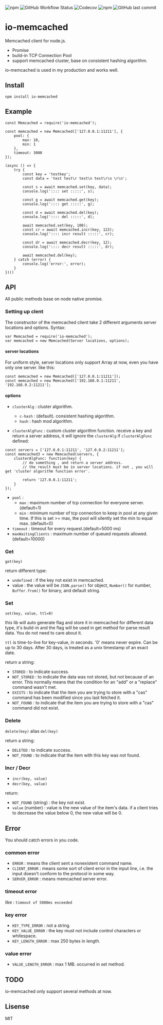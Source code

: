 ![npm](https://img.shields.io/npm/v/io-memcached?logo=npm) ![GitHub Workflow Status](https://img.shields.io/github/workflow/status/rifewang/io-memcached/GitHub%20Actions%20CI?logo=github) ![Codecov](https://img.shields.io/codecov/c/github/rifewang/io-memcached?logo=codecov) ![npm](https://img.shields.io/npm/dm/io-memcached?logo=npm) ![GitHub last commit](https://img.shields.io/github/last-commit/rifewang/io-memcached?logo=node.js)

# io-memcached
Memcached client for node.js.
-  Promise
- build-in TCP Connection Pool
- support memcached cluster, base on consistent hashing algorithm.

io-memcached is used in my production and works well.

## Install
```
npm install io-memcached
```

## Example
```
const Memcached = require('io-memcached');

const memcached = new Memcached(['127.0.0.1:11211'], {
    pool: {
        max: 10,
        min: 1
    },
    timeout: 3000
});

(async () => {
    try {
        const key = 'testkey';
        const data = 'test test\r test\n test\r\n \r\n';

        const s = await memcached.set(key, data);
        console.log(':::: set :::::', s);

        const g = await memcached.get(key);
        console.log(':::: get :::::', g);

        const d = await memcached.del(key);
        console.log(':::: del :::::', d);

        await memcached.set(key, 100);
        const cr = await memcached.incr(key, 123);
        console.log(':::: incr result :::::', cr);

        const dr = await memcached.decr(key, 12);
        console.log(':::: decr result :::::', dr);

        await memcached.del(key);
    } catch (error) {
        console.log('error:', error);
    }
})()
```

## API
All public methods base on node native promise.

### Setting up clent
The constructor of the memcached client take 2 different arguments server locations and options. Syntax:
```
var Memcached = require('io-memcached');
var memcached = new Memcached(Server locations, options);
```

#### server locations
For uniform style, server locations only support Array at now, even you have only one server. like this:
```
const memcached = new Memcached(['127.0.0.1:11211']);
const memcached = new Memcached(['192.168.0.1:11211', '192.168.0.2:11211'];
```

#### options
- `clusterAlg` : cluster algorithm.
    - `c-hash` : (default). consistent hashing algorithm.
    - `hash`   : hash mod algorithm.

- `clusterAlgFunc` : custom cluster algorithm function. receive a key and return a server address, it will ignore the `clusterAlg` if `clusterAlgFunc` defined:
```
const servers = ['127.0.0.1:11211', '127.0.0.2:11211'];
const memcached3 = new Memcached(servers, {
    clusterAlgFunc: function(key) {
        // do something , and return a server address.
        // the result must be in server locations. if not , you will get 'cluster algorithm function error'.

        return '127.0.0.1:11211';
    }
});
```

- `pool` :
    - `max` : maximum number of tcp connection for everyone server. (default=1)
    - `min` : minimum number of tcp connection to keep in pool at any given time. If this is set >= max, the pool will silently set the min to equal max. (default=0)
- `timeout` : timeout for every request.(default=5000 ms)
- `maxWaitingClients` : maximum number of queued requests allowed.(default=10000)

### Get
`get(key)`

return different type:
- `undefined` : if the key not exist in memcached.
- value : the value will be `JSON.parse()` for object, `Number()` for number, `Buffer.from()` for binary, and default string.

### Set
`set(key, value, ttl=0)`

this lib will auto generate flag and store it in memcached for different data type, it's build-in and the flag will be used in get method for parse result data. You do not need to care about it.

`ttl` is time-to-live for key-value, in seconds. '0' means never expire. Can be up to 30 days. After 30 days, is treated as a unix timestamp of an exact date.

return a string:
- `STORED` : to indicate success.
- `NOT_STORED` : to indicate the data was not stored, but not because of an error. This normally means that the condition for an "add" or a "replace" command wasn't met.
- `EXISTS` : to indicate that the item you are trying to store with a "cas" command has been modified since you last fetched it.
- `NOT_FOUND` : to indicate that the item you are trying to store with a "cas" command did not exist.

### Delete
`delete(key)` alias `del(key)`

return a string:
- `DELETED` : to indicate success.
- `NOT_FOUND` : to indicate that the item with this key was not found.

### Incr / Decr
- `incr(key, value)`
- `decr(key, value)`

return:
- `NOT_FOUND` (string) : the key not exist.
- `value` (number) : value is the new value of the item's data. if a client tries
to decrease the value below 0, the new value will be 0.

## Error
You should catch errors in you code.

### common error
- `ERROR` : means the client sent a nonexistent command name.
- `CLIENT_ERROR` : means some sort of client error in the input line, i.e. the input doesn't conform to the protocol in some way.
- `SERVER_ERROR` : means memcached server error.

### timeout error
like : `timeout of 5000ms exceeded`

### key error
- `KEY_TYPE_ERROR` : not a string.
- `KEY_VALUE_ERROR` : the key must not include control characters or whitespace.
- `KEY_LENGTH_ERROR` : max 250 bytes in length.

### value error
- `VALUE_LENGTH_ERROR` : max 1 MB. occurred in set method.

## TODO
io-memcached only support several methods at now.


## Lisense
MIT